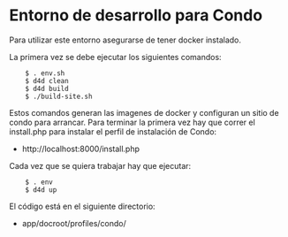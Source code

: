 # Entorno de desarrollo para Condo


Para utilizar este entorno asegurarse de tener docker instalado.

La primera vez se debe ejecutar los siguientes comandos:


        $ . env.sh
        $ d4d clean
        $ d4d build
        $ ./build-site.sh

Estos comandos generan las imagenes de docker y configuran un sitio de condo para arrancar. Para terminar la primera vez hay que correr el install.php para instalar el perfil de instalación de Condo:

*  http://localhost:8000/install.php

Cada vez que se quiera trabajar hay que ejecutar:

        $ . env
        $ d4d up

El código está en el siguiente directorio:

* app/docroot/profiles/condo/
